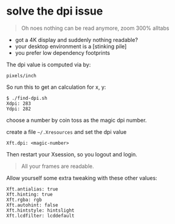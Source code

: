 # solve the dpi issue

>Oh noes nothing can be read anymore, zoom 300% alltabs

- got a 4K display and suddenly nothing readable?
- your desktop environment is a [stinking pile]
- you prefer low dependency footprints

The dpi value is computed via by:

```
pixels/inch
```

So run this to get an calculation for x, y:
```
$ ./find-dpi.sh
Xdpi: 283
Ydpi: 282
```

choose a number by coin toss as the magic dpi number.

create a file `~/.Xresources` and set the dpi value

```
Xft.dpi: <magic-number>
```


Then restart your Xsession, so you logout and login.

>All your frames are readable.


Allow yourself some extra tweaking with these other values:
```
Xft.antialias: true
Xft.hinting: true
Xft.rgba: rgb
Xft.autohint: false
Xft.hintstyle: hintslight
Xft.lcdfilter: lcddefault
```
